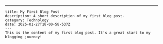---
    title: My First Blog Post
    description: A short description of my first blog post.
    category: Technology
    date: 2025-01-27T18-00-58-537Z
    ---
    This is the content of my first blog post. It's a great start to my blogging journey!